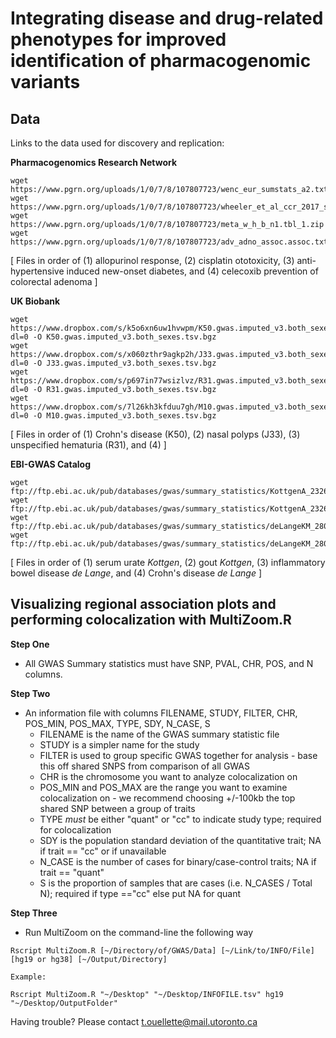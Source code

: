# Integrating disease and drug-related phenotypes for improved identification of pharmacogenomic variants

## Data

Links to the data used for discovery and replication:

**Pharmacogenomics Research Network**

```
wget https://www.pgrn.org/uploads/1/0/7/8/107807723/wenc_eur_sumstats_a2.txt_1.zip 
wget https://www.pgrn.org/uploads/1/0/7/8/107807723/wheeler_et_al_ccr_2017_sum_stats.txt_5.zip 
wget https://www.pgrn.org/uploads/1/0/7/8/107807723/meta_w_h_b_n1.tbl_1.zip
wget https://www.pgrn.org/uploads/1/0/7/8/107807723/adv_adno_assoc.assoc.txt.zip 
```

[ Files in order of (1) allopurinol response, (2) cisplatin ototoxicity, (3) anti-hypertensive induced new-onset diabetes, and (4) celecoxib prevention of colorectal adenoma ]

**UK Biobank**

```
wget https://www.dropbox.com/s/k5o6xn6uw1hvwpm/K50.gwas.imputed_v3.both_sexes.tsv.bgz?dl=0 -O K50.gwas.imputed_v3.both_sexes.tsv.bgz
wget https://www.dropbox.com/s/x060zthr9agkp2h/J33.gwas.imputed_v3.both_sexes.tsv.bgz?dl=0 -O J33.gwas.imputed_v3.both_sexes.tsv.bgz
wget https://www.dropbox.com/s/p697in77wsizlvz/R31.gwas.imputed_v3.both_sexes.tsv.bgz?dl=0 -O R31.gwas.imputed_v3.both_sexes.tsv.bgz
wget https://www.dropbox.com/s/7l26kh3kfduu7gh/M10.gwas.imputed_v3.both_sexes.tsv.bgz?dl=0 -O M10.gwas.imputed_v3.both_sexes.tsv.bgz
```

[ Files in order of (1) Crohn's disease (K50), (2) nasal polyps (J33), (3) unspecified hematuria (R31), and (4) ]

**EBI-GWAS Catalog**

```
wget ftp://ftp.ebi.ac.uk/pub/databases/gwas/summary_statistics/KottgenA_23263486_GCST001791/GUGC_MetaAnalysis_Results_UA.csv.zip
wget ftp://ftp.ebi.ac.uk/pub/databases/gwas/summary_statistics/KottgenA_23263486_GCST001790/GUGC_MetaAnalysis_Results_Gout.csv.zip
wget ftp://ftp.ebi.ac.uk/pub/databases/gwas/summary_statistics/deLangeKM_28067908_GCST004131/ibd_build37_59957_20161107.txt.gz
wget ftp://ftp.ebi.ac.uk/pub/databases/gwas/summary_statistics/deLangeKM_28067908_GCST004132/cd_build37_40266_20161107.txt.gz
```

[ Files in order of (1) serum urate _Kottgen_, (2) gout _Kottgen_, (3) inflammatory bowel disease _de Lange_, and (4) Crohn's disease _de Lange_ ]


## Visualizing regional association plots and performing colocalization with MultiZoom.R

**Step One** 

- All GWAS Summary statistics must have SNP, PVAL, CHR, POS, and N columns. 

**Step Two** 

- An information file with columns FILENAME, STUDY, FILTER, CHR, POS_MIN, POS_MAX, TYPE, SDY, N_CASE, S
  - FILENAME is the name of the GWAS summary statistic file
  - STUDY is a simpler name for the study
  - FILTER is used to group specific GWAS together for analysis - base this off shared SNPS from comparison of all GWAS
  - CHR is the chromosome you want to analyze colocalization on
  - POS_MIN and POS_MAX are the range you want to examine colocalization on - we recommend choosing +/-100kb the top shared SNP between a group of traits
  - TYPE *must* be either "quant" or "cc" to indicate study type; required for colocalization
  - SDY is the population standard deviation of the quantitative trait; NA if trait == "cc" or if unavailable
  - N_CASE is the number of cases for binary/case-control traits; NA if trait == "quant"
  - S is the proportion of samples that are cases (i.e. N_CASES / Total N); required if type =="cc" else put NA for quant

**Step Three**

- Run MultiZoom on the command-line the following way

```
Rscript MultiZoom.R [~/Directory/of/GWAS/Data] [~/Link/to/INFO/File] [hg19 or hg38] [~/Output/Directory]

Example:

Rscript MultiZoom.R "~/Desktop" "~/Desktop/INFOFILE.tsv" hg19 "~/Desktop/OutputFolder"
```

Having trouble? Please contact t.ouellette@mail.utoronto.ca
